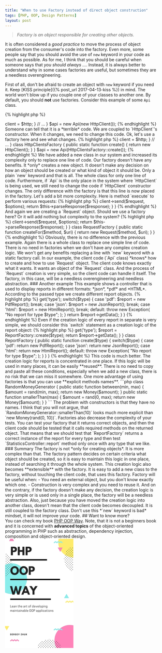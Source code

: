 ```yaml
---
title: "When to use Factory instead of direct object construction"
tags: [PHP, OOP, Design Patterns]
layout: post
---
```


> *Factory is an object responsible for creating other objects.*

It is often considered a *good practice* to move the process of object creation from the consumer's code into the factory. Even more, some people say that you should avoid the use of `new` keyword in your code as much as possible. As for me, I think that you should be careful when someone says that *you should always ...*.  Instead, it is always better to understand why in some cases factories are useful, but sometimes they are a needless overengineering.

First of all, don't be afraid to create an object with `new` keyword if you need it. Keep [KISS principle]({% post_url 2017-04-13-kiss %}) in mind. The world won't blow up if you couple one of your classes to another one. By default, you should **not** use factories. Consider this example of some `Api` class.

{% highlight php %}
<?php

class Api 
{    
    public function __construct(HttpClient $http)
    {
        $this->client = $http;
    }

    // ...
}

$api = new Api(new HttpClient());
{% endhighlight %}


Someone can tell that it is a *terrible* code. We are coupled to `HttpClient`'s constructor. When it changes, we need to change this code. Ok, let's use a factory here and see what changes.

{% highlight php %}
<?php

class Api 
{    
    public function __construct(HttpClient $http)
    {
        $this->client = $http;
    }

    // ...
}

class HttpClientsFactory
{
    public static function create()
    {
        return new HttpClient();
    }
}

$api = new Api(HttpClientsFactory::create());
{% endhighlight %}

We have added a new class in our system and increased its complexity only to replace one line of code. Our factory doesn't have any benefits. It *only* creates a new object. It doesn't make any decision on how an object should be created or what kind of object it should be. Only a plain `new` keyword and that is all. The whole class for only one line of code. Furthermore, if `Api` is the only place in the system where `HttpClient` is being used, we still need to change the code if `HttpClient` constructor changes. The only difference with the factory is that this line is now placed in the factory.

Let's add a bit more complexity. Here is method `execute` to perform various requests:

{% highlight php %}
<?php

class Api 
{    
    public function execute($method, $uri, array $options = [])
    {
        $request = new Request($method, $uri);

        $response = $this->client->send($request, $options);

        return $this->parseResponse($response);
    }    
}
{% endhighlight %}

And again we are creating a `Request` object. Should we use a factory here? Or it will add nothing but complexity to the system?

{% highlight php %}
<?php

class Api 
{    
    public function execute($method, $uri, array $options = [])
    {
        $request = RequestFactory::createFor($method, $uri);

        $response = $this->client->send($request, $options);

        return $this->parseResponse($response);
    }    
}

class RequestFactory
{
    public static function createFor($method, $uri)
    {
        return new Request($method, $uri);
    }
}
{% endhighlight %}

Obviously, there is no difference with the previous example. Again there is a whole class to replace one simple line of code. There is no need in factories when we don't have any complex creation logic. We won't get any benefits replacing a line with `new` keyword with a static factory call. In our example, the client code (`Api` class) *knows* how to create and how to use `Request` object. The client code knows exactly what it wants. It wants an object of the `Request` class. And the process of `Request` creation is very simple, so the client code can handle it itself. The factory, in this case, will be a needless overengineering and needless abstraction. 

### Another example

This example shows a controller that is used to display reports in different formats: *json*, *pdf* and *HTML*. According to the passed type we create different report objects. 

{% highlight php %}
<?php

class StatisticsController 
{
    public function report(Request $request)
    {
        $type = $request->get('type');

        switch($type) {
            case 'pdf': 
                $report = new PdfReport();
                break;
            case 'json':
                $report = new JsonReport();
                break;
            case 'html':
                $report = new HtmlReport();
                break;
            default:
                throw new Exception(
                    "No report for type $type";
                );
        }

        return $report->getData();
    }
}
{% endhighlight %}


Even if the creation logic of every report in separate is very simple, we should consider this `switch` statement as a creation logic of the report object:

{% highlight php %}
<?php
switch($type) {
    case 'pdf': 
        $report = new PdfReport();
        break;
    case 'json':
        $report = new JsonReport();
        break;
    case 'html':
        $report = new HtmlReport();
        break;
    default:
        throw new Exception(
            "No report for type $type";
        );
}
{% endhighlight %}

And this logic is enough complex. We are making a decision what instance should be created according to some parameter. The controller class doesn't really care what concrete class it uses, it only needs a report object. It is not the controller's responsibility to decide what type of report will be better to use for the certain report type. In this case adding a factory comes with some benefits. We can abstract away this complex creation logic and use a simple factory method call:

{% highlight php %}
<?php
class StatisticsController 
{
    public function report(Request $request)
    {
        $type = $request->get('type');

        $report = ReportFactory::create($type);

        return $report->getData();
    }
}

class ReportFactory
{
    public static function create($type)
    {
         switch($type) {
            case 'pdf': 
                return new PdfReport();
            case 'json':
                return new JsonReport();
            case 'html':
                return new HtmlReport();
            default:
                throw new Exception(
                    "No report for type $type";
                );
        }   
    }
}
{% endhighlight %}

This code is much better. The creation logic for reports is concentrated in one place. If this logic will be used in many places, it can be easily **reused**. There is no need to copy and paste all these conditions, especially when we add a new class, there is no risk that we can miss it somewhere.

One more advantage of using factories is that you can use **explicit methods names**. 

```php
class RandomMoneyGenerator 
{
    public static function between(min, max)
    {
        $amount = rand(min, max);
        return new Money($amount);
    }

    public static function smallerThan(max)
    {
        $amount = rand(0, max);
        return new Money($amount);
    }
}
```

The problem with constructors is that they have no names. I think that you will not argue, that `RandomMoneyGenerator::smallerThan(10)` looks much more explicit than `new Money(rand(0, 10))`.

Factories also decrease the complexity of your tests. You can test your factory that it returns correct objects, and then the client code should be tested that it calls required methods on the returned object. That means that we should test that `ReportFactory` returns a correct instance of the report for every type and then test `StatisticsController::report` method only once with any type that we like. 

### Summary

The factory is not *only for creating objects*. It is more complex than that. The factory pattern decides on certain criteria what object should be created, so it is easy to maintain this logic in one place, instead of searching it through the whole system. This creation logic also becomes **extensible** with the factory. It is easy to add a new class to the factory, without touching the client code, that uses this factory.

Factory will be useful when:

- You need an external object, but you don't know exactly which one.
- Construction is very complex and you need to reuse it.

And on the contrary, if the factory doesn't make any decision, the creation logic is very simple or is used only in a single place, the factory will be a needless abstraction. Also, just because you have moved the creation logic into another class, doesn't mean that the client code becomes decoupled. It is still coupled to the factory class. Don't use this *`new` keyword is bad* mindset, it will not improve your code.

## Want to know more?

<div class="row">
    <div class="col-sm-9">
    You can check my book <a href="https://leanpub.com/phpoopway">PHP OOP Way</a>. Note, that it is not a beginners book and it is concerned with <strong>advanced topics</strong> of the object-oriented programming in PHP such as abstraction, dependency injection, composition and 
    object-oriented design.
    </div>
    <div class="col-sm-3">
        <a href="https://leanpub.com/phpoopway">
            <img src="/assets/images/books/phpoopway.jpeg" class="book-promote pull-right" alt="PHP OOP Way">
        </a>    
    </div>
</div>

